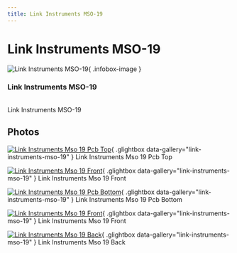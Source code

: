 ```yaml
---
title: Link Instruments MSO-19
---
```


# Link Instruments MSO-19

<div class="infobox" markdown>

![Link Instruments MSO-19](./img/Link_Instruments_MSO-19_PCB_top.jpg){ .infobox-image }

### Link Instruments MSO-19

| | |
|---|---|

</div>

[](./img/Link_Instruments_MSO-19_front.png)  [](./img/Link_Instruments_MSO-19_front.png)Link Instruments MSO-19

## Photos

<div class="photo-grid" markdown>

[![Link Instruments Mso 19 Pcb Top](./img/Link_Instruments_MSO-19_PCB_top.jpg)](./img/Link_Instruments_MSO-19_PCB_top.jpg "Link Instruments Mso 19 Pcb Top"){ .glightbox data-gallery="link-instruments-mso-19" }
<span class="caption">Link Instruments Mso 19 Pcb Top</span>

[![Link Instruments Mso 19 Front](./img/Link_Instruments_MSO-19_front.jpg)](./img/Link_Instruments_MSO-19_front.jpg "Link Instruments Mso 19 Front"){ .glightbox data-gallery="link-instruments-mso-19" }
<span class="caption">Link Instruments Mso 19 Front</span>

[![Link Instruments Mso 19 Pcb Bottom](./img/Link_Instruments_MSO-19_PCB_bottom.jpg)](./img/Link_Instruments_MSO-19_PCB_bottom.jpg "Link Instruments Mso 19 Pcb Bottom"){ .glightbox data-gallery="link-instruments-mso-19" }
<span class="caption">Link Instruments Mso 19 Pcb Bottom</span>

[![Link Instruments Mso 19 Front](./img/Link_Instruments_MSO-19_front.png)](./img/Link_Instruments_MSO-19_front.png "Link Instruments Mso 19 Front"){ .glightbox data-gallery="link-instruments-mso-19" }
<span class="caption">Link Instruments Mso 19 Front</span>

[![Link Instruments Mso 19 Back](./img/Link_Instruments_MSO-19_back.jpg)](./img/Link_Instruments_MSO-19_back.jpg "Link Instruments Mso 19 Back"){ .glightbox data-gallery="link-instruments-mso-19" }
<span class="caption">Link Instruments Mso 19 Back</span>

</div>
